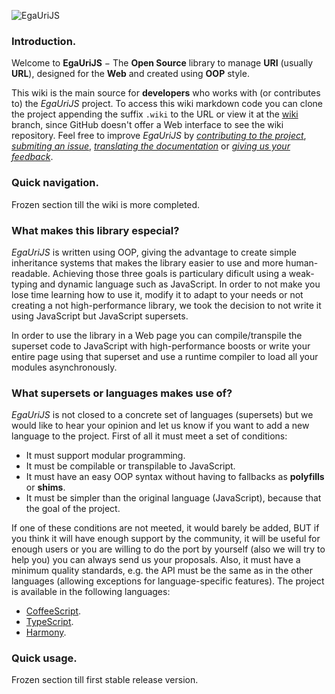 ![EgaUriJS][1]

### Introduction.
Welcome to **EgaUriJS** − The **Open Source** library to manage **URI** (usually **URL**), designed for the **Web** and created using **OOP** style.

This wiki is the main source for **developers** who works with (or contributes to) the *EgaUriJS* project. To access this wiki markdown code you can clone the project appending the suffix `.wiki` to the URL or view it at the [wiki][2] branch, since GitHub doesn't offer a Web interface to see the wiki repository. Feel free to improve *EgaUriJS* by *[contributing to the project][3]*, *[submiting an issue][4]*, *[translating the documentation][2]* or *[giving us your feedback][5]*.
### Quick navigation.
Frozen section till the wiki is more completed.
### What makes this library especial?
*EgaUriJS* is written using OOP, giving the advantage to create simple inheritance systems that makes the library easier to use and more human-readable. Achieving those three goals is particulary dificult using a weak-typing and dynamic language such as JavaScript. In order to not make you lose time learning how to use it, modify it to adapt to your needs or not creating a not high-performance library, we took the decision to not write it using JavaScript but JavaScript supersets.

In order to use the library in a Web page you can compile/transpile the superset code to JavaScript with high-performance boosts or write your entire page using that superset and use a runtime compiler to load all your modules asynchronously.
### What supersets or languages makes use of?
*EgaUriJS* is not closed to a concrete set of languages (supersets) but we would like to hear your opinion and let us know if you want to add a new language to the project. First of all it must meet a set of conditions:

 - It must support modular programming.
 - It must be compilable or transpilable to JavaScript.
 - It must have an easy OOP syntax without having to fallbacks as **polyfills** or **shims**.
 - It must be simpler than the original language (JavaScript), because that the goal of the project.

If one of these conditions are not meeted, it would barely be added, BUT if you think it will have enough support by the community, it will be useful for enough users or you are willing to do the port by yourself (also we will try to help you) you can always send us your proposals. Also, it must have a minimum quality standards, e.g. the API must be the same as in the other languages (allowing exceptions for language-specific features).
The project is available in the following languages:

 - [CoffeeScript][6].
 - [TypeScript][7].
 - [Harmony][8].

### Quick usage.
Frozen section till first stable release version.

[1]: https://raw.githubusercontent.com/Egatuts/EgaUriJS/wiki/img/EgaUriJS-728.png
[2]: https://github.com/Egatuts/EgaUriJS/tree/wiki
[3]: https://github.com/Egatuts/EgaUriJS/pulls
[4]: https://github.com/Egatuts/EgaUriJS/issues
[5]: https://github.com/Egatuts
[6]: http://coffeescript.org/
[7]: http://www.typescriptlang.org/
[8]: https://github.com/lukehoban/es6features